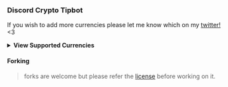 ### Discord Crypto Tipbot
If you wish to add more currencies please let me know which on my [twitter!](https://twitter.com/WriteNaN) <3
<details>
  <summary><b>View Supported Currencies</b></summary>
  <br>
  <ul>
    <li>
      <details>
        <summary><img src="https://cdn.worldvectorlogo.com/logos/nano-1.svg" alt="Nano Protocol Icon" height="16"> Nano Protocol</summary>
        <ul>
          <li><img src="https://s2.coinmarketcap.com/static/img/coins/64x64/1567.png" alt="Nano (XNO) Icon" height="16"> <a href="https://nano.org">Nano (XNO)</a></li>
          <li><img src="https://banano.cc/favicon.ico" alt="Banano (BAN) Icon" height="16"> <a href="https://banano.cc">Banano (BAN)</a></li>
          <li><img src="https://dogenano.io/favicon.ico" alt="Dogenano (XDG) Icon" height="16"> <a href="https://dogenano.io">Dogenano (XDG)</a></li>
          <li><img src="https://raione.cc/favicon.ico" height="16" alt="RaiBlocksOne (XRO) Icon"> <a href="https://raione.cc">RaiBlocksOne (XRO)</a></li>
        </ul>
      </details>
    </li>
    <!-- Add more currencies as needed -->
  </ul>
</details>


#### Forking
> forks are welcome but please refer the [license](https://raw.githubusercontent.com/WriteNaN/Tipbot/main/LICENSE) before working on it.
